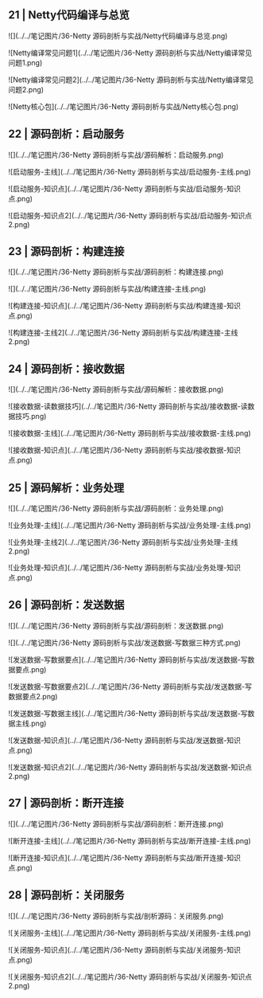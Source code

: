 ## 21 | Netty代码编译与总览

![](../../笔记图片/36-Netty 源码剖析与实战/Netty代码编译与总览.png)

![Netty编译常见问题1](../../笔记图片/36-Netty 源码剖析与实战/Netty编译常见问题1.png)

![Netty编译常见问题2](../../笔记图片/36-Netty 源码剖析与实战/Netty编译常见问题2.png)

![Netty核心包](../../笔记图片/36-Netty 源码剖析与实战/Netty核心包.png)

## 22 | 源码剖析：启动服务

![](../../笔记图片/36-Netty 源码剖析与实战/源码解析：启动服务.png)

![启动服务-主线](../../笔记图片/36-Netty 源码剖析与实战/启动服务-主线.png)

![启动服务-知识点](../../笔记图片/36-Netty 源码剖析与实战/启动服务-知识点.png)

![启动服务-知识点2](../../笔记图片/36-Netty 源码剖析与实战/启动服务-知识点2.png)

## 23 | 源码剖析：构建连接

![](../../笔记图片/36-Netty 源码剖析与实战/源码剖析：构建连接.png)

![](../../笔记图片/36-Netty 源码剖析与实战/构建连接-主线.png)

![构建连接-知识点](../../笔记图片/36-Netty 源码剖析与实战/构建连接-知识点.png)

![构建连接-主线2](../../笔记图片/36-Netty 源码剖析与实战/构建连接-主线2.png)

## 24 | 源码剖析：接收数据

![](../../笔记图片/36-Netty 源码剖析与实战/源码解析：接收数据.png)

![接收数据-读数据技巧](../../笔记图片/36-Netty 源码剖析与实战/接收数据-读数据技巧.png)

![接收数据-主线](../../笔记图片/36-Netty 源码剖析与实战/接收数据-主线.png)

![接收数据-知识点](../../笔记图片/36-Netty 源码剖析与实战/接收数据-知识点.png)

## 25 | 源码解析：业务处理

![](../../笔记图片/36-Netty 源码剖析与实战/源码剖析：业务处理.png)

![业务处理-主线](../../笔记图片/36-Netty 源码剖析与实战/业务处理-主线.png)

![业务处理-主线2](../../笔记图片/36-Netty 源码剖析与实战/业务处理-主线2.png)

![业务处理-知识点](../../笔记图片/36-Netty 源码剖析与实战/业务处理-知识点.png)

## 26 | 源码剖析：发送数据

![](../../笔记图片/36-Netty 源码剖析与实战/源码剖析：发送数据.png)

![](../../笔记图片/36-Netty 源码剖析与实战/发送数据-写数据三种方式.png)

![发送数据-写数据要点](../../笔记图片/36-Netty 源码剖析与实战/发送数据-写数据要点.png)

![发送数据-写数据要点2](../../笔记图片/36-Netty 源码剖析与实战/发送数据-写数据要点2.png)

![发送数据-写数据主线](../../笔记图片/36-Netty 源码剖析与实战/发送数据-写数据主线.png)

![发送数据-知识点](../../笔记图片/36-Netty 源码剖析与实战/发送数据-知识点.png)

![发送数据-知识点2](../../笔记图片/36-Netty 源码剖析与实战/发送数据-知识点2.png)

## 27 | 源码剖析：断开连接

![](../../笔记图片/36-Netty 源码剖析与实战/源码剖析：断开连接.png)

![断开连接-主线](../../笔记图片/36-Netty 源码剖析与实战/断开连接-主线.png)

![断开连接-知识点](../../笔记图片/36-Netty 源码剖析与实战/断开连接-知识点.png)

## 28 | 源码剖析：关闭服务

![](../../笔记图片/36-Netty 源码剖析与实战/剖析源码：关闭服务.png)

![关闭服务-主线](../../笔记图片/36-Netty 源码剖析与实战/关闭服务-主线.png)

![关闭服务-知识点](../../笔记图片/36-Netty 源码剖析与实战/关闭服务-知识点.png)

![关闭服务-知识点2](../../笔记图片/36-Netty 源码剖析与实战/关闭服务-知识点2.png)